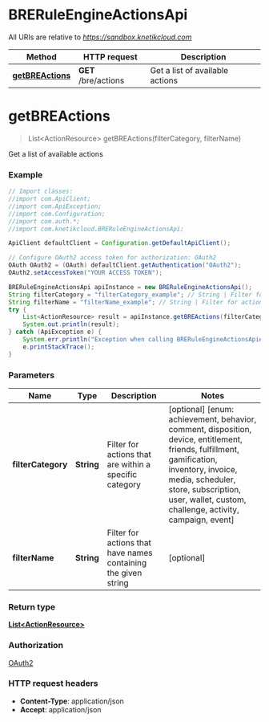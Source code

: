 # BRERuleEngineActionsApi

All URIs are relative to *https://sandbox.knetikcloud.com*

Method | HTTP request | Description
------------- | ------------- | -------------
[**getBREActions**](BRERuleEngineActionsApi.md#getBREActions) | **GET** /bre/actions | Get a list of available actions


<a name="getBREActions"></a>
# **getBREActions**
> List&lt;ActionResource&gt; getBREActions(filterCategory, filterName)

Get a list of available actions

### Example
```java
// Import classes:
//import com.ApiClient;
//import com.ApiException;
//import com.Configuration;
//import com.auth.*;
//import com.knetikcloud.BRERuleEngineActionsApi;

ApiClient defaultClient = Configuration.getDefaultApiClient();

// Configure OAuth2 access token for authorization: OAuth2
OAuth OAuth2 = (OAuth) defaultClient.getAuthentication("OAuth2");
OAuth2.setAccessToken("YOUR ACCESS TOKEN");

BRERuleEngineActionsApi apiInstance = new BRERuleEngineActionsApi();
String filterCategory = "filterCategory_example"; // String | Filter for actions that are within a specific category
String filterName = "filterName_example"; // String | Filter for actions that have names containing the given string
try {
    List<ActionResource> result = apiInstance.getBREActions(filterCategory, filterName);
    System.out.println(result);
} catch (ApiException e) {
    System.err.println("Exception when calling BRERuleEngineActionsApi#getBREActions");
    e.printStackTrace();
}
```

### Parameters

Name | Type | Description  | Notes
------------- | ------------- | ------------- | -------------
 **filterCategory** | **String**| Filter for actions that are within a specific category | [optional] [enum: achievement, behavior, comment, disposition, device, entitlement, friends, fulfillment, gamification, inventory, invoice, media, scheduler, store, subscription, user, wallet, custom, challenge, activity, campaign, event]
 **filterName** | **String**| Filter for actions that have names containing the given string | [optional]

### Return type

[**List&lt;ActionResource&gt;**](ActionResource.md)

### Authorization

[OAuth2](../README.md#OAuth2)

### HTTP request headers

 - **Content-Type**: application/json
 - **Accept**: application/json

